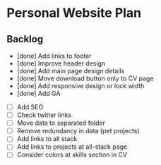 # Personal Website Plan

## Backlog

- [done] Add links to footer
- [done] Improve header design
- [done] Add main page design details
- [done] Move download button only to CV page
- [done] Add responsive design or lock width
- [done] Add GA
- [ ] Add SEO
- [ ] Check twitter links
- [ ] Move data to separated folder
- [ ] Remove redundancy in data (pet projects)
- [ ] Add links to all stack
- [ ] Add links to projects at all-stack page
- [ ] Consider colors at skills section in CV
